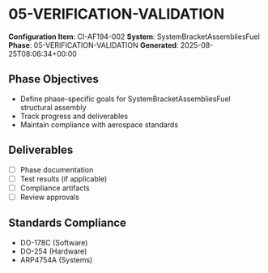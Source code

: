 # 05-VERIFICATION-VALIDATION

**Configuration Item**: CI-AF194-002
**System**: SystemBracketAssembliesFuel
**Phase**: 05-VERIFICATION-VALIDATION
**Generated**: 2025-08-25T08:06:34+00:00

## Phase Objectives
- Define phase-specific goals for SystemBracketAssembliesFuel structural assembly
- Track progress and deliverables
- Maintain compliance with aerospace standards

## Deliverables
- [ ] Phase documentation
- [ ] Test results (if applicable)
- [ ] Compliance artifacts
- [ ] Review approvals

## Standards Compliance
- DO-178C (Software)
- DO-254 (Hardware)
- ARP4754A (Systems)

